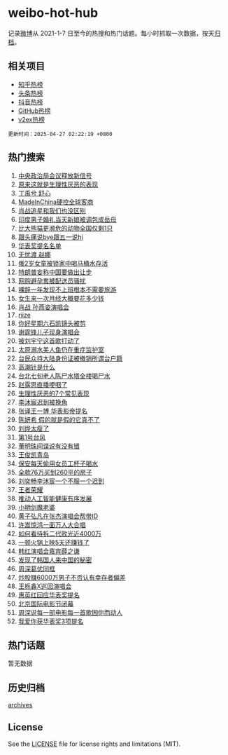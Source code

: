 # weibo-hot-hub

记录[微博](https://www.weibo.com)从 2021-1-7 日至今的热搜和热门话题。每小时抓取一次数据，按天[归档](archives)。

## 相关项目

- [知乎热榜](https://github.com/lonnyzhang423/zhihu-hot-hub)
- [头条热榜](https://github.com/lonnyzhang423/toutiao-hot-hub)
- [抖音热榜](https://github.com/lonnyzhang423/douyin-hot-hub)
- [GitHub热榜](https://github.com/lonnyzhang423/github-hot-hub)
- [v2ex热榜](https://github.com/lonnyzhang423/v2ex-hot-hub)


`更新时间：2025-04-27 02:22:19 +0800`

## 热门搜索

1. [中央政治局会议释放新信号](https://m.weibo.cn/search?containerid=100103type%3D1%26t%3D10%26q%3D%23%E4%B8%AD%E5%A4%AE%E6%94%BF%E6%B2%BB%E5%B1%80%E4%BC%9A%E8%AE%AE%E9%87%8A%E6%94%BE%E6%96%B0%E4%BF%A1%E5%8F%B7%23&stream_entry_id=51&isnewpage=1&extparam=seat%3D1%26q%3D%2523%25E4%25B8%25AD%25E5%25A4%25AE%25E6%2594%25BF%25E6%25B2%25BB%25E5%25B1%2580%25E4%25BC%259A%25E8%25AE%25AE%25E9%2587%258A%25E6%2594%25BE%25E6%2596%25B0%25E4%25BF%25A1%25E5%258F%25B7%2523%26filter_type%3Drealtimehot%26stream_entry_id%3D51%26c_type%3D51%26pos%3D0%26cate%3D10103%26dgr%3D0%26display_time%3D1745691738%26pre_seqid%3D17456917383200405539678)
1. [原来这就是生理性厌恶的表现](https://m.weibo.cn/search?containerid=100103type%3D1%26t%3D10%26q%3D%23%E5%8E%9F%E6%9D%A5%E8%BF%99%E5%B0%B1%E6%98%AF%E7%94%9F%E7%90%86%E6%80%A7%E5%8E%8C%E6%81%B6%E7%9A%84%E8%A1%A8%E7%8E%B0%23&stream_entry_id=31&isnewpage=1&extparam=seat%3D1%26q%3D%2523%25E5%258E%259F%25E6%259D%25A5%25E8%25BF%2599%25E5%25B0%25B1%25E6%2598%25AF%25E7%2594%259F%25E7%2590%2586%25E6%2580%25A7%25E5%258E%258C%25E6%2581%25B6%25E7%259A%2584%25E8%25A1%25A8%25E7%258E%25B0%2523%26dgr%3D0%26stream_entry_id%3D31%26pos%3D0%26band_rank%3D1%26flag%3D2%26realpos%3D1%26filter_type%3Drealtimehot%26c_type%3D31%26cate%3D5001%26lcate%3D5001%26display_time%3D1745691738%26pre_seqid%3D17456917383200405539678)
1. [丁禹兮 舒心](https://m.weibo.cn/search?containerid=100103type%3D1%26t%3D10%26q%3D%E4%B8%81%E7%A6%B9%E5%85%AE+%E8%88%92%E5%BF%83&stream_entry_id=31&isnewpage=1&extparam=seat%3D1%26q%3D%25E4%25B8%2581%25E7%25A6%25B9%25E5%2585%25AE%2520%25E8%2588%2592%25E5%25BF%2583%26dgr%3D0%26stream_entry_id%3D31%26pos%3D1%26band_rank%3D2%26flag%3D2%26realpos%3D2%26filter_type%3Drealtimehot%26c_type%3D31%26cate%3D5001%26lcate%3D5001%26display_time%3D1745691738%26pre_seqid%3D17456917383200405539678)
1. [MadeInChina硬控全球客商](https://m.weibo.cn/search?containerid=100103type%3D1%26t%3D10%26q%3D%23MadeInChina%E7%A1%AC%E6%8E%A7%E5%85%A8%E7%90%83%E5%AE%A2%E5%95%86%23&stream_entry_id=31&isnewpage=1&extparam=seat%3D1%26q%3D%2523MadeInChina%25E7%25A1%25AC%25E6%258E%25A7%25E5%2585%25A8%25E7%2590%2583%25E5%25AE%25A2%25E5%2595%2586%2523%26dgr%3D0%26stream_entry_id%3D31%26pos%3D2%26band_rank%3D3%26flag%3D0%26realpos%3D3%26filter_type%3Drealtimehot%26c_type%3D31%26cate%3D5001%26lcate%3D5001%26display_time%3D1745691738%26pre_seqid%3D17456917383200405539678)
1. [肖战追星和我们也没区别](https://m.weibo.cn/search?containerid=100103type%3D1%26t%3D10%26q%3D%23%E8%82%96%E6%88%98%E8%BF%BD%E6%98%9F%E5%92%8C%E6%88%91%E4%BB%AC%E4%B9%9F%E6%B2%A1%E5%8C%BA%E5%88%AB%23&stream_entry_id=31&isnewpage=1&extparam=seat%3D1%26q%3D%2523%25E8%2582%2596%25E6%2588%2598%25E8%25BF%25BD%25E6%2598%259F%25E5%2592%258C%25E6%2588%2591%25E4%25BB%25AC%25E4%25B9%259F%25E6%25B2%25A1%25E5%258C%25BA%25E5%2588%25AB%2523%26dgr%3D0%26stream_entry_id%3D31%26pos%3D3%26band_rank%3D4%26flag%3D2%26realpos%3D4%26filter_type%3Drealtimehot%26c_type%3D31%26cate%3D5001%26lcate%3D5001%26display_time%3D1745691738%26pre_seqid%3D17456917383200405539678)
1. [印度男子婚礼当天新娘被调包成岳母](https://m.weibo.cn/search?containerid=100103type%3D1%26t%3D10%26q%3D%23%E5%8D%B0%E5%BA%A6%E7%94%B7%E5%AD%90%E5%A9%9A%E7%A4%BC%E5%BD%93%E5%A4%A9%E6%96%B0%E5%A8%98%E8%A2%AB%E8%B0%83%E5%8C%85%E6%88%90%E5%B2%B3%E6%AF%8D%23&stream_entry_id=31&isnewpage=1&extparam=seat%3D1%26q%3D%2523%25E5%258D%25B0%25E5%25BA%25A6%25E7%2594%25B7%25E5%25AD%2590%25E5%25A9%259A%25E7%25A4%25BC%25E5%25BD%2593%25E5%25A4%25A9%25E6%2596%25B0%25E5%25A8%2598%25E8%25A2%25AB%25E8%25B0%2583%25E5%258C%2585%25E6%2588%2590%25E5%25B2%25B3%25E6%25AF%258D%2523%26dgr%3D0%26stream_entry_id%3D31%26pos%3D4%26band_rank%3D5%26flag%3D0%26realpos%3D5%26filter_type%3Drealtimehot%26c_type%3D31%26cate%3D5001%26lcate%3D5001%26display_time%3D1745691738%26pre_seqid%3D17456917383200405539678)
1. [比大熊猫更濒危的动物全国仅剩1只](https://m.weibo.cn/search?containerid=100103type%3D1%26t%3D10%26q%3D%23%E6%AF%94%E5%A4%A7%E7%86%8A%E7%8C%AB%E6%9B%B4%E6%BF%92%E5%8D%B1%E7%9A%84%E5%8A%A8%E7%89%A9%E5%85%A8%E5%9B%BD%E4%BB%85%E5%89%A91%E5%8F%AA%23&stream_entry_id=31&isnewpage=1&extparam=seat%3D1%26q%3D%2523%25E6%25AF%2594%25E5%25A4%25A7%25E7%2586%258A%25E7%258C%25AB%25E6%259B%25B4%25E6%25BF%2592%25E5%258D%25B1%25E7%259A%2584%25E5%258A%25A8%25E7%2589%25A9%25E5%2585%25A8%25E5%259B%25BD%25E4%25BB%2585%25E5%2589%25A91%25E5%258F%25AA%2523%26dgr%3D0%26stream_entry_id%3D31%26pos%3D5%26band_rank%3D6%26flag%3D0%26realpos%3D6%26filter_type%3Drealtimehot%26c_type%3D31%26cate%3D5001%26lcate%3D5001%26display_time%3D1745691738%26pre_seqid%3D17456917383200405539678)
1. [跟头痛说bye跟五一说hi](https://m.weibo.cn/search?containerid=100103type%3D1%26t%3D10%26q%3D%23%E8%B7%9F%E5%A4%B4%E7%97%9B%E8%AF%B4bye%E8%B7%9F%E4%BA%94%E4%B8%80%E8%AF%B4hi%23&stream_entry_id=31&isnewpage=1&extparam=seat%3D1%26q%3D%2523%25E8%25B7%259F%25E5%25A4%25B4%25E7%2597%259B%25E8%25AF%25B4bye%25E8%25B7%259F%25E4%25BA%2594%25E4%25B8%2580%25E8%25AF%25B4hi%2523%26dgr%3D0%26topic_ad%3D1%26adid%3D284088%26pos%3D6%26band_rank%3D7%26is_ad_pos%3D1%26c_type%3D31%26stream_entry_id%3D31%26lcate%3D5001%26cate%3D5001%26filter_type%3Drealtimehot%26display_time%3D1745691738%26pre_seqid%3D17456917383200405539678)
1. [华表奖提名名单](https://m.weibo.cn/search?containerid=100103type%3D1%26t%3D10%26q%3D%23%E5%8D%8E%E8%A1%A8%E5%A5%96%E6%8F%90%E5%90%8D%E5%90%8D%E5%8D%95%23&stream_entry_id=31&isnewpage=1&extparam=seat%3D1%26q%3D%2523%25E5%258D%258E%25E8%25A1%25A8%25E5%25A5%2596%25E6%258F%2590%25E5%2590%258D%25E5%2590%258D%25E5%258D%2595%2523%26dgr%3D0%26stream_entry_id%3D31%26pos%3D7%26band_rank%3D7%26flag%3D16%26realpos%3D7%26filter_type%3Drealtimehot%26c_type%3D31%26cate%3D5001%26lcate%3D5001%26display_time%3D1745691738%26pre_seqid%3D17456917383200405539678)
1. [无忧渡 赵娜](https://m.weibo.cn/search?containerid=100103type%3D1%26t%3D10%26q%3D%E6%97%A0%E5%BF%A7%E6%B8%A1+%E8%B5%B5%E5%A8%9C&stream_entry_id=31&isnewpage=1&extparam=seat%3D1%26q%3D%25E6%2597%25A0%25E5%25BF%25A7%25E6%25B8%25A1%2520%25E8%25B5%25B5%25E5%25A8%259C%26dgr%3D0%26stream_entry_id%3D31%26pos%3D8%26band_rank%3D8%26flag%3D1%26realpos%3D8%26filter_type%3Drealtimehot%26c_type%3D31%26cate%3D5001%26lcate%3D5001%26display_time%3D1745691738%26pre_seqid%3D17456917383200405539678)
1. [俄2岁女童被锁家中喝马桶水存活](https://m.weibo.cn/search?containerid=100103type%3D1%26t%3D10%26q%3D%23%E4%BF%842%E5%B2%81%E5%A5%B3%E7%AB%A5%E8%A2%AB%E9%94%81%E5%AE%B6%E4%B8%AD%E5%96%9D%E9%A9%AC%E6%A1%B6%E6%B0%B4%E5%AD%98%E6%B4%BB%23&stream_entry_id=31&isnewpage=1&extparam=seat%3D1%26q%3D%2523%25E4%25BF%25842%25E5%25B2%2581%25E5%25A5%25B3%25E7%25AB%25A5%25E8%25A2%25AB%25E9%2594%2581%25E5%25AE%25B6%25E4%25B8%25AD%25E5%2596%259D%25E9%25A9%25AC%25E6%25A1%25B6%25E6%25B0%25B4%25E5%25AD%2598%25E6%25B4%25BB%2523%26dgr%3D0%26stream_entry_id%3D31%26pos%3D9%26band_rank%3D9%26flag%3D0%26realpos%3D9%26filter_type%3Drealtimehot%26c_type%3D31%26cate%3D5001%26lcate%3D5001%26display_time%3D1745691738%26pre_seqid%3D17456917383200405539678)
1. [特朗普妄称中国要做出让步](https://m.weibo.cn/search?containerid=100103type%3D1%26t%3D10%26q%3D%23%E7%89%B9%E6%9C%97%E6%99%AE%E5%A6%84%E7%A7%B0%E4%B8%AD%E5%9B%BD%E8%A6%81%E5%81%9A%E5%87%BA%E8%AE%A9%E6%AD%A5%23&stream_entry_id=31&isnewpage=1&extparam=seat%3D1%26q%3D%2523%25E7%2589%25B9%25E6%259C%2597%25E6%2599%25AE%25E5%25A6%2584%25E7%25A7%25B0%25E4%25B8%25AD%25E5%259B%25BD%25E8%25A6%2581%25E5%2581%259A%25E5%2587%25BA%25E8%25AE%25A9%25E6%25AD%25A5%2523%26dgr%3D0%26stream_entry_id%3D31%26pos%3D10%26band_rank%3D10%26flag%3D0%26realpos%3D10%26filter_type%3Drealtimehot%26c_type%3D31%26cate%3D5001%26lcate%3D5001%26display_time%3D1745691738%26pre_seqid%3D17456917383200405539678)
1. [网购避孕套被配送员骚扰](https://m.weibo.cn/search?containerid=100103type%3D1%26t%3D10%26q%3D%23%E7%BD%91%E8%B4%AD%E9%81%BF%E5%AD%95%E5%A5%97%E8%A2%AB%E9%85%8D%E9%80%81%E5%91%98%E9%AA%9A%E6%89%B0%23&stream_entry_id=31&isnewpage=1&extparam=seat%3D1%26q%3D%2523%25E7%25BD%2591%25E8%25B4%25AD%25E9%2581%25BF%25E5%25AD%2595%25E5%25A5%2597%25E8%25A2%25AB%25E9%2585%258D%25E9%2580%2581%25E5%2591%2598%25E9%25AA%259A%25E6%2589%25B0%2523%26dgr%3D0%26stream_entry_id%3D31%26pos%3D11%26band_rank%3D11%26flag%3D2%26realpos%3D11%26filter_type%3Drealtimehot%26c_type%3D31%26cate%3D5001%26lcate%3D5001%26display_time%3D1745691738%26pre_seqid%3D17456917383200405539678)
1. [裸辞一年发现不上班根本不需要旅游](https://m.weibo.cn/search?containerid=100103type%3D1%26t%3D10%26q%3D%23%E8%A3%B8%E8%BE%9E%E4%B8%80%E5%B9%B4%E5%8F%91%E7%8E%B0%E4%B8%8D%E4%B8%8A%E7%8F%AD%E6%A0%B9%E6%9C%AC%E4%B8%8D%E9%9C%80%E8%A6%81%E6%97%85%E6%B8%B8%23&stream_entry_id=31&isnewpage=1&extparam=seat%3D1%26q%3D%2523%25E8%25A3%25B8%25E8%25BE%259E%25E4%25B8%2580%25E5%25B9%25B4%25E5%258F%2591%25E7%258E%25B0%25E4%25B8%258D%25E4%25B8%258A%25E7%258F%25AD%25E6%25A0%25B9%25E6%259C%25AC%25E4%25B8%258D%25E9%259C%2580%25E8%25A6%2581%25E6%2597%2585%25E6%25B8%25B8%2523%26dgr%3D0%26stream_entry_id%3D31%26pos%3D12%26band_rank%3D12%26flag%3D2%26realpos%3D12%26filter_type%3Drealtimehot%26c_type%3D31%26cate%3D5001%26lcate%3D5001%26display_time%3D1745691738%26pre_seqid%3D17456917383200405539678)
1. [女生来一次月经大概要花多少钱](https://m.weibo.cn/search?containerid=100103type%3D1%26t%3D10%26q%3D%23%E5%A5%B3%E7%94%9F%E6%9D%A5%E4%B8%80%E6%AC%A1%E6%9C%88%E7%BB%8F%E5%A4%A7%E6%A6%82%E8%A6%81%E8%8A%B1%E5%A4%9A%E5%B0%91%E9%92%B1%23&stream_entry_id=31&isnewpage=1&extparam=seat%3D1%26q%3D%2523%25E5%25A5%25B3%25E7%2594%259F%25E6%259D%25A5%25E4%25B8%2580%25E6%25AC%25A1%25E6%259C%2588%25E7%25BB%258F%25E5%25A4%25A7%25E6%25A6%2582%25E8%25A6%2581%25E8%258A%25B1%25E5%25A4%259A%25E5%25B0%2591%25E9%2592%25B1%2523%26dgr%3D0%26stream_entry_id%3D31%26pos%3D13%26band_rank%3D13%26flag%3D2%26realpos%3D13%26filter_type%3Drealtimehot%26c_type%3D31%26cate%3D5001%26lcate%3D5001%26display_time%3D1745691738%26pre_seqid%3D17456917383200405539678)
1. [肖战 孙燕姿演唱会](https://m.weibo.cn/search?containerid=100103type%3D1%26t%3D10%26q%3D%E8%82%96%E6%88%98+%E5%AD%99%E7%87%95%E5%A7%BF%E6%BC%94%E5%94%B1%E4%BC%9A&stream_entry_id=31&isnewpage=1&extparam=seat%3D1%26q%3D%25E8%2582%2596%25E6%2588%2598%2520%25E5%25AD%2599%25E7%2587%2595%25E5%25A7%25BF%25E6%25BC%2594%25E5%2594%25B1%25E4%25BC%259A%26dgr%3D0%26stream_entry_id%3D31%26pos%3D14%26band_rank%3D14%26flag%3D0%26realpos%3D14%26filter_type%3Drealtimehot%26c_type%3D31%26cate%3D5001%26lcate%3D5001%26display_time%3D1745691738%26pre_seqid%3D17456917383200405539678)
1. [riize](https://m.weibo.cn/search?containerid=100103type%3D1%26t%3D10%26q%3Driize&stream_entry_id=31&isnewpage=1&extparam=seat%3D1%26q%3Driize%26dgr%3D0%26stream_entry_id%3D31%26pos%3D15%26band_rank%3D15%26flag%3D0%26realpos%3D15%26filter_type%3Drealtimehot%26c_type%3D31%26cate%3D5001%26lcate%3D5001%26display_time%3D1745691738%26pre_seqid%3D17456917383200405539678)
1. [你好星期六石凯镜头被剪](https://m.weibo.cn/search?containerid=100103type%3D1%26t%3D10%26q%3D%E4%BD%A0%E5%A5%BD%E6%98%9F%E6%9C%9F%E5%85%AD%E7%9F%B3%E5%87%AF%E9%95%9C%E5%A4%B4%E8%A2%AB%E5%89%AA&stream_entry_id=31&isnewpage=1&extparam=seat%3D1%26q%3D%25E4%25BD%25A0%25E5%25A5%25BD%25E6%2598%259F%25E6%259C%259F%25E5%2585%25AD%25E7%259F%25B3%25E5%2587%25AF%25E9%2595%259C%25E5%25A4%25B4%25E8%25A2%25AB%25E5%2589%25AA%26dgr%3D0%26stream_entry_id%3D31%26pos%3D16%26band_rank%3D16%26flag%3D0%26realpos%3D16%26filter_type%3Drealtimehot%26c_type%3D31%26cate%3D5001%26lcate%3D5001%26display_time%3D1745691738%26pre_seqid%3D17456917383200405539678)
1. [谢霆锋儿子现身演唱会](https://m.weibo.cn/search?containerid=100103type%3D1%26t%3D10%26q%3D%E8%B0%A2%E9%9C%86%E9%94%8B%E5%84%BF%E5%AD%90%E7%8E%B0%E8%BA%AB%E6%BC%94%E5%94%B1%E4%BC%9A&stream_entry_id=31&isnewpage=1&extparam=seat%3D1%26q%3D%25E8%25B0%25A2%25E9%259C%2586%25E9%2594%258B%25E5%2584%25BF%25E5%25AD%2590%25E7%258E%25B0%25E8%25BA%25AB%25E6%25BC%2594%25E5%2594%25B1%25E4%25BC%259A%26dgr%3D0%26stream_entry_id%3D31%26pos%3D17%26band_rank%3D17%26flag%3D0%26realpos%3D17%26filter_type%3Drealtimehot%26c_type%3D31%26cate%3D5001%26lcate%3D5001%26display_time%3D1745691738%26pre_seqid%3D17456917383200405539678)
1. [被刘宇宁这首歌打动了](https://m.weibo.cn/search?containerid=100103type%3D1%26t%3D10%26q%3D%23%E8%A2%AB%E5%88%98%E5%AE%87%E5%AE%81%E8%BF%99%E9%A6%96%E6%AD%8C%E6%89%93%E5%8A%A8%E4%BA%86%23&stream_entry_id=31&isnewpage=1&extparam=seat%3D1%26q%3D%2523%25E8%25A2%25AB%25E5%2588%2598%25E5%25AE%2587%25E5%25AE%2581%25E8%25BF%2599%25E9%25A6%2596%25E6%25AD%258C%25E6%2589%2593%25E5%258A%25A8%25E4%25BA%2586%2523%26dgr%3D0%26stream_entry_id%3D31%26pos%3D18%26band_rank%3D18%26flag%3D0%26realpos%3D18%26filter_type%3Drealtimehot%26c_type%3D31%26cate%3D5001%26lcate%3D5001%26display_time%3D1745691738%26pre_seqid%3D17456917383200405539678)
1. [太原溺水美人鱼仍在重症监护室](https://m.weibo.cn/search?containerid=100103type%3D1%26t%3D10%26q%3D%23%E5%A4%AA%E5%8E%9F%E6%BA%BA%E6%B0%B4%E7%BE%8E%E4%BA%BA%E9%B1%BC%E4%BB%8D%E5%9C%A8%E9%87%8D%E7%97%87%E7%9B%91%E6%8A%A4%E5%AE%A4%23&stream_entry_id=31&isnewpage=1&extparam=seat%3D1%26q%3D%2523%25E5%25A4%25AA%25E5%258E%259F%25E6%25BA%25BA%25E6%25B0%25B4%25E7%25BE%258E%25E4%25BA%25BA%25E9%25B1%25BC%25E4%25BB%258D%25E5%259C%25A8%25E9%2587%258D%25E7%2597%2587%25E7%259B%2591%25E6%258A%25A4%25E5%25AE%25A4%2523%26dgr%3D0%26stream_entry_id%3D31%26pos%3D19%26band_rank%3D19%26flag%3D0%26realpos%3D19%26filter_type%3Drealtimehot%26c_type%3D31%26cate%3D5001%26lcate%3D5001%26display_time%3D1745691738%26pre_seqid%3D17456917383200405539678)
1. [台民众持大陆身份证被撤销所谓台户籍](https://m.weibo.cn/search?containerid=100103type%3D1%26t%3D10%26q%3D%23%E5%8F%B0%E6%B0%91%E4%BC%97%E6%8C%81%E5%A4%A7%E9%99%86%E8%BA%AB%E4%BB%BD%E8%AF%81%E8%A2%AB%E6%92%A4%E9%94%80%E6%89%80%E8%B0%93%E5%8F%B0%E6%88%B7%E7%B1%8D%23&stream_entry_id=31&isnewpage=1&extparam=seat%3D1%26q%3D%2523%25E5%258F%25B0%25E6%25B0%2591%25E4%25BC%2597%25E6%258C%2581%25E5%25A4%25A7%25E9%2599%2586%25E8%25BA%25AB%25E4%25BB%25BD%25E8%25AF%2581%25E8%25A2%25AB%25E6%2592%25A4%25E9%2594%2580%25E6%2589%2580%25E8%25B0%2593%25E5%258F%25B0%25E6%2588%25B7%25E7%25B1%258D%2523%26dgr%3D0%26stream_entry_id%3D31%26pos%3D20%26band_rank%3D20%26flag%3D0%26realpos%3D20%26filter_type%3Drealtimehot%26c_type%3D31%26cate%3D5001%26lcate%3D5001%26display_time%3D1745691738%26pre_seqid%3D17456917383200405539678)
1. [高潮针是什么](https://m.weibo.cn/search?containerid=100103type%3D1%26t%3D10%26q%3D%E9%AB%98%E6%BD%AE%E9%92%88%E6%98%AF%E4%BB%80%E4%B9%88&stream_entry_id=31&isnewpage=1&extparam=seat%3D1%26q%3D%25E9%25AB%2598%25E6%25BD%25AE%25E9%2592%2588%25E6%2598%25AF%25E4%25BB%2580%25E4%25B9%2588%26dgr%3D0%26stream_entry_id%3D31%26pos%3D21%26band_rank%3D21%26is_ai_ask%3D1%26flag%3D2%26realpos%3D21%26filter_type%3Drealtimehot%26c_type%3D31%26cate%3D5001%26lcate%3D5001%26display_time%3D1745691738%26pre_seqid%3D17456917383200405539678)
1. [台北七旬老人陈尸水塔全楼喝尸水](https://m.weibo.cn/search?containerid=100103type%3D1%26t%3D10%26q%3D%23%E5%8F%B0%E5%8C%97%E4%B8%83%E6%97%AC%E8%80%81%E4%BA%BA%E9%99%88%E5%B0%B8%E6%B0%B4%E5%A1%94%E5%85%A8%E6%A5%BC%E5%96%9D%E5%B0%B8%E6%B0%B4%23&stream_entry_id=31&isnewpage=1&extparam=seat%3D1%26q%3D%2523%25E5%258F%25B0%25E5%258C%2597%25E4%25B8%2583%25E6%2597%25AC%25E8%2580%2581%25E4%25BA%25BA%25E9%2599%2588%25E5%25B0%25B8%25E6%25B0%25B4%25E5%25A1%2594%25E5%2585%25A8%25E6%25A5%25BC%25E5%2596%259D%25E5%25B0%25B8%25E6%25B0%25B4%2523%26dgr%3D0%26stream_entry_id%3D31%26pos%3D22%26band_rank%3D22%26flag%3D0%26realpos%3D22%26filter_type%3Drealtimehot%26c_type%3D31%26cate%3D5001%26lcate%3D5001%26display_time%3D1745691738%26pre_seqid%3D17456917383200405539678)
1. [赵露思直播哽咽了](https://m.weibo.cn/search?containerid=100103type%3D1%26t%3D10%26q%3D%23%E8%B5%B5%E9%9C%B2%E6%80%9D%E7%9B%B4%E6%92%AD%E5%93%BD%E5%92%BD%E4%BA%86%23&stream_entry_id=31&isnewpage=1&extparam=seat%3D1%26q%3D%2523%25E8%25B5%25B5%25E9%259C%25B2%25E6%2580%259D%25E7%259B%25B4%25E6%2592%25AD%25E5%2593%25BD%25E5%2592%25BD%25E4%25BA%2586%2523%26dgr%3D0%26stream_entry_id%3D31%26pos%3D23%26band_rank%3D23%26flag%3D0%26realpos%3D23%26filter_type%3Drealtimehot%26c_type%3D31%26cate%3D5001%26lcate%3D5001%26display_time%3D1745691738%26pre_seqid%3D17456917383200405539678)
1. [生理性厌恶的7个常见表现](https://m.weibo.cn/search?containerid=100103type%3D1%26t%3D10%26q%3D%23%E7%94%9F%E7%90%86%E6%80%A7%E5%8E%8C%E6%81%B6%E7%9A%847%E4%B8%AA%E5%B8%B8%E8%A7%81%E8%A1%A8%E7%8E%B0%23&stream_entry_id=31&isnewpage=1&extparam=seat%3D1%26q%3D%2523%25E7%2594%259F%25E7%2590%2586%25E6%2580%25A7%25E5%258E%258C%25E6%2581%25B6%25E7%259A%25847%25E4%25B8%25AA%25E5%25B8%25B8%25E8%25A7%2581%25E8%25A1%25A8%25E7%258E%25B0%2523%26dgr%3D0%26stream_entry_id%3D31%26pos%3D24%26band_rank%3D24%26flag%3D0%26realpos%3D24%26filter_type%3Drealtimehot%26c_type%3D31%26cate%3D5001%26lcate%3D5001%26display_time%3D1745691738%26pre_seqid%3D17456917383200405539678)
1. [李沐宸迟到被换角](https://m.weibo.cn/search?containerid=100103type%3D1%26t%3D10%26q%3D%E6%9D%8E%E6%B2%90%E5%AE%B8%E8%BF%9F%E5%88%B0%E8%A2%AB%E6%8D%A2%E8%A7%92&stream_entry_id=31&isnewpage=1&extparam=seat%3D1%26q%3D%25E6%259D%258E%25E6%25B2%2590%25E5%25AE%25B8%25E8%25BF%259F%25E5%2588%25B0%25E8%25A2%25AB%25E6%258D%25A2%25E8%25A7%2592%26dgr%3D0%26stream_entry_id%3D31%26pos%3D25%26band_rank%3D25%26flag%3D0%26realpos%3D25%26filter_type%3Drealtimehot%26c_type%3D31%26cate%3D5001%26lcate%3D5001%26display_time%3D1745691738%26pre_seqid%3D17456917383200405539678)
1. [张译王一博 华表影帝提名](https://m.weibo.cn/search?containerid=100103type%3D1%26t%3D10%26q%3D%E5%BC%A0%E8%AF%91%E7%8E%8B%E4%B8%80%E5%8D%9A+%E5%8D%8E%E8%A1%A8%E5%BD%B1%E5%B8%9D%E6%8F%90%E5%90%8D&stream_entry_id=31&isnewpage=1&extparam=seat%3D1%26q%3D%25E5%25BC%25A0%25E8%25AF%2591%25E7%258E%258B%25E4%25B8%2580%25E5%258D%259A%2520%25E5%258D%258E%25E8%25A1%25A8%25E5%25BD%25B1%25E5%25B8%259D%25E6%258F%2590%25E5%2590%258D%26dgr%3D0%26stream_entry_id%3D31%26pos%3D26%26band_rank%3D26%26flag%3D0%26realpos%3D26%26filter_type%3Drealtimehot%26c_type%3D31%26cate%3D5001%26lcate%3D5001%26display_time%3D1745691738%26pre_seqid%3D17456917383200405539678)
1. [陈妍希 假的就是假的它真不了](https://m.weibo.cn/search?containerid=100103type%3D1%26t%3D10%26q%3D%E9%99%88%E5%A6%8D%E5%B8%8C+%E5%81%87%E7%9A%84%E5%B0%B1%E6%98%AF%E5%81%87%E7%9A%84%E5%AE%83%E7%9C%9F%E4%B8%8D%E4%BA%86&stream_entry_id=31&isnewpage=1&extparam=seat%3D1%26q%3D%25E9%2599%2588%25E5%25A6%258D%25E5%25B8%258C%2520%25E5%2581%2587%25E7%259A%2584%25E5%25B0%25B1%25E6%2598%25AF%25E5%2581%2587%25E7%259A%2584%25E5%25AE%2583%25E7%259C%259F%25E4%25B8%258D%25E4%25BA%2586%26dgr%3D0%26stream_entry_id%3D31%26pos%3D27%26band_rank%3D27%26flag%3D0%26realpos%3D27%26filter_type%3Drealtimehot%26c_type%3D31%26cate%3D5001%26lcate%3D5001%26display_time%3D1745691738%26pre_seqid%3D17456917383200405539678)
1. [刘烨太瘦了](https://m.weibo.cn/search?containerid=100103type%3D1%26t%3D10%26q%3D%23%E5%88%98%E7%83%A8%E5%A4%AA%E7%98%A6%E4%BA%86%23&stream_entry_id=31&isnewpage=1&extparam=seat%3D1%26q%3D%2523%25E5%2588%2598%25E7%2583%25A8%25E5%25A4%25AA%25E7%2598%25A6%25E4%25BA%2586%2523%26dgr%3D0%26stream_entry_id%3D31%26pos%3D28%26band_rank%3D28%26flag%3D0%26realpos%3D28%26filter_type%3Drealtimehot%26c_type%3D31%26cate%3D5001%26lcate%3D5001%26display_time%3D1745691738%26pre_seqid%3D17456917383200405539678)
1. [第1号台风](https://m.weibo.cn/search?containerid=100103type%3D1%26t%3D10%26q%3D%23%E7%AC%AC1%E5%8F%B7%E5%8F%B0%E9%A3%8E%23&stream_entry_id=31&isnewpage=1&extparam=seat%3D1%26q%3D%2523%25E7%25AC%25AC1%25E5%258F%25B7%25E5%258F%25B0%25E9%25A3%258E%2523%26dgr%3D0%26stream_entry_id%3D31%26pos%3D29%26band_rank%3D29%26flag%3D0%26realpos%3D29%26filter_type%3Drealtimehot%26c_type%3D31%26cate%3D5001%26lcate%3D5001%26display_time%3D1745691738%26pre_seqid%3D17456917383200405539678)
1. [董明珠间谍说有没有错](https://m.weibo.cn/search?containerid=100103type%3D1%26t%3D10%26q%3D%E8%91%A3%E6%98%8E%E7%8F%A0%E9%97%B4%E8%B0%8D%E8%AF%B4%E6%9C%89%E6%B2%A1%E6%9C%89%E9%94%99&stream_entry_id=31&isnewpage=1&extparam=seat%3D1%26q%3D%25E8%2591%25A3%25E6%2598%258E%25E7%258F%25A0%25E9%2597%25B4%25E8%25B0%258D%25E8%25AF%25B4%25E6%259C%2589%25E6%25B2%25A1%25E6%259C%2589%25E9%2594%2599%26dgr%3D0%26stream_entry_id%3D31%26pos%3D30%26band_rank%3D30%26flag%3D0%26realpos%3D30%26filter_type%3Drealtimehot%26c_type%3D31%26cate%3D5001%26lcate%3D5001%26display_time%3D1745691738%26pre_seqid%3D17456917383200405539678)
1. [王俊凯青岛](https://m.weibo.cn/search?containerid=100103type%3D1%26t%3D10%26q%3D%23%E7%8E%8B%E4%BF%8A%E5%87%AF%E9%9D%92%E5%B2%9B%23&stream_entry_id=31&isnewpage=1&extparam=seat%3D1%26q%3D%2523%25E7%258E%258B%25E4%25BF%258A%25E5%2587%25AF%25E9%259D%2592%25E5%25B2%259B%2523%26dgr%3D0%26stream_entry_id%3D31%26pos%3D31%26band_rank%3D31%26flag%3D0%26realpos%3D31%26filter_type%3Drealtimehot%26c_type%3D31%26cate%3D5001%26lcate%3D5001%26display_time%3D1745691738%26pre_seqid%3D17456917383200405539678)
1. [保安每天偷用女员工杯子喝水](https://m.weibo.cn/search?containerid=100103type%3D1%26t%3D10%26q%3D%23%E4%BF%9D%E5%AE%89%E6%AF%8F%E5%A4%A9%E5%81%B7%E7%94%A8%E5%A5%B3%E5%91%98%E5%B7%A5%E6%9D%AF%E5%AD%90%E5%96%9D%E6%B0%B4%23&stream_entry_id=31&isnewpage=1&extparam=seat%3D1%26q%3D%2523%25E4%25BF%259D%25E5%25AE%2589%25E6%25AF%258F%25E5%25A4%25A9%25E5%2581%25B7%25E7%2594%25A8%25E5%25A5%25B3%25E5%2591%2598%25E5%25B7%25A5%25E6%259D%25AF%25E5%25AD%2590%25E5%2596%259D%25E6%25B0%25B4%2523%26dgr%3D0%26stream_entry_id%3D31%26pos%3D32%26band_rank%3D32%26flag%3D0%26realpos%3D32%26filter_type%3Drealtimehot%26c_type%3D31%26cate%3D5001%26lcate%3D5001%26display_time%3D1745691738%26pre_seqid%3D17456917383200405539678)
1. [全款76万买到260平的房子](https://m.weibo.cn/search?containerid=100103type%3D1%26t%3D10%26q%3D%E5%85%A8%E6%AC%BE76%E4%B8%87%E4%B9%B0%E5%88%B0260%E5%B9%B3%E7%9A%84%E6%88%BF%E5%AD%90&stream_entry_id=31&isnewpage=1&extparam=seat%3D1%26q%3D%25E5%2585%25A8%25E6%25AC%25BE76%25E4%25B8%2587%25E4%25B9%25B0%25E5%2588%25B0260%25E5%25B9%25B3%25E7%259A%2584%25E6%2588%25BF%25E5%25AD%2590%26dgr%3D0%26stream_entry_id%3D31%26pos%3D33%26band_rank%3D33%26flag%3D0%26realpos%3D33%26filter_type%3Drealtimehot%26c_type%3D31%26cate%3D5001%26lcate%3D5001%26display_time%3D1745691738%26pre_seqid%3D17456917383200405539678)
1. [刘奕畅李沐宸一个不服一个迟到](https://m.weibo.cn/search?containerid=100103type%3D1%26t%3D10%26q%3D%23%E5%88%98%E5%A5%95%E7%95%85%E6%9D%8E%E6%B2%90%E5%AE%B8%E4%B8%80%E4%B8%AA%E4%B8%8D%E6%9C%8D%E4%B8%80%E4%B8%AA%E8%BF%9F%E5%88%B0%23&stream_entry_id=31&isnewpage=1&extparam=seat%3D1%26q%3D%2523%25E5%2588%2598%25E5%25A5%2595%25E7%2595%2585%25E6%259D%258E%25E6%25B2%2590%25E5%25AE%25B8%25E4%25B8%2580%25E4%25B8%25AA%25E4%25B8%258D%25E6%259C%258D%25E4%25B8%2580%25E4%25B8%25AA%25E8%25BF%259F%25E5%2588%25B0%2523%26dgr%3D0%26stream_entry_id%3D31%26pos%3D34%26band_rank%3D34%26flag%3D0%26realpos%3D34%26filter_type%3Drealtimehot%26c_type%3D31%26cate%3D5001%26lcate%3D5001%26display_time%3D1745691738%26pre_seqid%3D17456917383200405539678)
1. [王者荣耀](https://m.weibo.cn/search?containerid=100103type%3D1%26t%3D10%26q%3D%23%E7%8E%8B%E8%80%85%E8%8D%A3%E8%80%80%23&stream_entry_id=31&isnewpage=1&extparam=seat%3D1%26q%3D%2523%25E7%258E%258B%25E8%2580%2585%25E8%258D%25A3%25E8%2580%2580%2523%26dgr%3D0%26stream_entry_id%3D31%26pos%3D35%26band_rank%3D35%26flag%3D0%26realpos%3D35%26filter_type%3Drealtimehot%26c_type%3D31%26cate%3D5001%26lcate%3D5001%26display_time%3D1745691738%26pre_seqid%3D17456917383200405539678)
1. [推动人工智能健康有序发展](https://m.weibo.cn/search?containerid=100103type%3D1%26t%3D10%26q%3D%23%E6%8E%A8%E5%8A%A8%E4%BA%BA%E5%B7%A5%E6%99%BA%E8%83%BD%E5%81%A5%E5%BA%B7%E6%9C%89%E5%BA%8F%E5%8F%91%E5%B1%95%23&stream_entry_id=31&isnewpage=1&extparam=seat%3D1%26q%3D%2523%25E6%258E%25A8%25E5%258A%25A8%25E4%25BA%25BA%25E5%25B7%25A5%25E6%2599%25BA%25E8%2583%25BD%25E5%2581%25A5%25E5%25BA%25B7%25E6%259C%2589%25E5%25BA%258F%25E5%258F%2591%25E5%25B1%2595%2523%26dgr%3D0%26stream_entry_id%3D31%26pos%3D36%26band_rank%3D36%26flag%3D1%26realpos%3D36%26filter_type%3Drealtimehot%26c_type%3D31%26cate%3D5001%26lcate%3D5001%26display_time%3D1745691738%26pre_seqid%3D17456917383200405539678)
1. [小明剑魔老婆](https://m.weibo.cn/search?containerid=100103type%3D1%26t%3D10%26q%3D%E5%B0%8F%E6%98%8E%E5%89%91%E9%AD%94%E8%80%81%E5%A9%86&stream_entry_id=31&isnewpage=1&extparam=seat%3D1%26q%3D%25E5%25B0%258F%25E6%2598%258E%25E5%2589%2591%25E9%25AD%2594%25E8%2580%2581%25E5%25A9%2586%26dgr%3D0%26stream_entry_id%3D31%26pos%3D37%26band_rank%3D37%26flag%3D0%26realpos%3D37%26filter_type%3Drealtimehot%26c_type%3D31%26cate%3D5001%26lcate%3D5001%26display_time%3D1745691738%26pre_seqid%3D17456917383200405539678)
1. [黄子弘凡在张杰演唱会帮带ID](https://m.weibo.cn/search?containerid=100103type%3D1%26t%3D10%26q%3D%E9%BB%84%E5%AD%90%E5%BC%98%E5%87%A1%E5%9C%A8%E5%BC%A0%E6%9D%B0%E6%BC%94%E5%94%B1%E4%BC%9A%E5%B8%AE%E5%B8%A6ID&stream_entry_id=31&isnewpage=1&extparam=seat%3D1%26q%3D%25E9%25BB%2584%25E5%25AD%2590%25E5%25BC%2598%25E5%2587%25A1%25E5%259C%25A8%25E5%25BC%25A0%25E6%259D%25B0%25E6%25BC%2594%25E5%2594%25B1%25E4%25BC%259A%25E5%25B8%25AE%25E5%25B8%25A6ID%26dgr%3D0%26stream_entry_id%3D31%26pos%3D38%26band_rank%3D38%26flag%3D0%26realpos%3D38%26filter_type%3Drealtimehot%26c_type%3D31%26cate%3D5001%26lcate%3D5001%26display_time%3D1745691738%26pre_seqid%3D17456917383200405539678)
1. [许嵩惊鸿一面万人大合唱](https://m.weibo.cn/search?containerid=100103type%3D1%26t%3D10%26q%3D%E8%AE%B8%E5%B5%A9%E6%83%8A%E9%B8%BF%E4%B8%80%E9%9D%A2%E4%B8%87%E4%BA%BA%E5%A4%A7%E5%90%88%E5%94%B1&stream_entry_id=31&isnewpage=1&extparam=seat%3D1%26q%3D%25E8%25AE%25B8%25E5%25B5%25A9%25E6%2583%258A%25E9%25B8%25BF%25E4%25B8%2580%25E9%259D%25A2%25E4%25B8%2587%25E4%25BA%25BA%25E5%25A4%25A7%25E5%2590%2588%25E5%2594%25B1%26dgr%3D0%26stream_entry_id%3D31%26pos%3D39%26band_rank%3D39%26flag%3D0%26realpos%3D39%26filter_type%3Drealtimehot%26c_type%3D31%26cate%3D5001%26lcate%3D5001%26display_time%3D1745691738%26pre_seqid%3D17456917383200405539678)
1. [如何看待拆二代败光近4000万](https://m.weibo.cn/search?containerid=100103type%3D1%26t%3D10%26q%3D%23%E5%A6%82%E4%BD%95%E7%9C%8B%E5%BE%85%E6%8B%86%E4%BA%8C%E4%BB%A3%E8%B4%A5%E5%85%89%E8%BF%914000%E4%B8%87%23&stream_entry_id=31&isnewpage=1&extparam=seat%3D1%26q%3D%2523%25E5%25A6%2582%25E4%25BD%2595%25E7%259C%258B%25E5%25BE%2585%25E6%258B%2586%25E4%25BA%258C%25E4%25BB%25A3%25E8%25B4%25A5%25E5%2585%2589%25E8%25BF%25914000%25E4%25B8%2587%2523%26dgr%3D0%26stream_entry_id%3D31%26pos%3D40%26band_rank%3D40%26flag%3D0%26realpos%3D40%26filter_type%3Drealtimehot%26c_type%3D31%26cate%3D5001%26lcate%3D5001%26display_time%3D1745691738%26pre_seqid%3D17456917383200405539678)
1. [一顿火锅上映5天还赚钱了](https://m.weibo.cn/search?containerid=100103type%3D1%26t%3D10%26q%3D%E4%B8%80%E9%A1%BF%E7%81%AB%E9%94%85%E4%B8%8A%E6%98%A05%E5%A4%A9%E8%BF%98%E8%B5%9A%E9%92%B1%E4%BA%86&stream_entry_id=31&isnewpage=1&extparam=seat%3D1%26q%3D%25E4%25B8%2580%25E9%25A1%25BF%25E7%2581%25AB%25E9%2594%2585%25E4%25B8%258A%25E6%2598%25A05%25E5%25A4%25A9%25E8%25BF%2598%25E8%25B5%259A%25E9%2592%25B1%25E4%25BA%2586%26dgr%3D0%26stream_entry_id%3D31%26pos%3D41%26band_rank%3D41%26flag%3D0%26realpos%3D41%26filter_type%3Drealtimehot%26c_type%3D31%26cate%3D5001%26lcate%3D5001%26display_time%3D1745691738%26pre_seqid%3D17456917383200405539678)
1. [韩红演唱会嘉宾薛之谦](https://m.weibo.cn/search?containerid=100103type%3D1%26t%3D10%26q%3D%E9%9F%A9%E7%BA%A2%E6%BC%94%E5%94%B1%E4%BC%9A%E5%98%89%E5%AE%BE%E8%96%9B%E4%B9%8B%E8%B0%A6&stream_entry_id=31&isnewpage=1&extparam=seat%3D1%26q%3D%25E9%259F%25A9%25E7%25BA%25A2%25E6%25BC%2594%25E5%2594%25B1%25E4%25BC%259A%25E5%2598%2589%25E5%25AE%25BE%25E8%2596%259B%25E4%25B9%258B%25E8%25B0%25A6%26dgr%3D0%26stream_entry_id%3D31%26pos%3D42%26band_rank%3D42%26flag%3D0%26realpos%3D42%26filter_type%3Drealtimehot%26c_type%3D31%26cate%3D5001%26lcate%3D5001%26display_time%3D1745691738%26pre_seqid%3D17456917383200405539678)
1. [发现了韩国人来中国的秘密](https://m.weibo.cn/search?containerid=100103type%3D1%26t%3D10%26q%3D%23%E5%8F%91%E7%8E%B0%E4%BA%86%E9%9F%A9%E5%9B%BD%E4%BA%BA%E6%9D%A5%E4%B8%AD%E5%9B%BD%E7%9A%84%E7%A7%98%E5%AF%86%23&stream_entry_id=31&isnewpage=1&extparam=seat%3D1%26q%3D%2523%25E5%258F%2591%25E7%258E%25B0%25E4%25BA%2586%25E9%259F%25A9%25E5%259B%25BD%25E4%25BA%25BA%25E6%259D%25A5%25E4%25B8%25AD%25E5%259B%25BD%25E7%259A%2584%25E7%25A7%2598%25E5%25AF%2586%2523%26dgr%3D0%26stream_entry_id%3D31%26pos%3D43%26band_rank%3D43%26flag%3D0%26realpos%3D43%26filter_type%3Drealtimehot%26c_type%3D31%26cate%3D5001%26lcate%3D5001%26display_time%3D1745691738%26pre_seqid%3D17456917383200405539678)
1. [周深葛优同框](https://m.weibo.cn/search?containerid=100103type%3D1%26t%3D10%26q%3D%23%E5%91%A8%E6%B7%B1%E8%91%9B%E4%BC%98%E5%90%8C%E6%A1%86%23&stream_entry_id=31&isnewpage=1&extparam=seat%3D1%26q%3D%2523%25E5%2591%25A8%25E6%25B7%25B1%25E8%2591%259B%25E4%25BC%2598%25E5%2590%258C%25E6%25A1%2586%2523%26dgr%3D0%26stream_entry_id%3D31%26pos%3D44%26band_rank%3D44%26flag%3D1%26realpos%3D44%26filter_type%3Drealtimehot%26c_type%3D31%26cate%3D5001%26lcate%3D5001%26display_time%3D1745691738%26pre_seqid%3D17456917383200405539678)
1. [炒股赚6000万男子不否认有幸存者偏差](https://m.weibo.cn/search?containerid=100103type%3D1%26t%3D10%26q%3D%23%E7%82%92%E8%82%A1%E8%B5%9A6000%E4%B8%87%E7%94%B7%E5%AD%90%E4%B8%8D%E5%90%A6%E8%AE%A4%E6%9C%89%E5%B9%B8%E5%AD%98%E8%80%85%E5%81%8F%E5%B7%AE%23&stream_entry_id=31&isnewpage=1&extparam=seat%3D1%26q%3D%2523%25E7%2582%2592%25E8%2582%25A1%25E8%25B5%259A6000%25E4%25B8%2587%25E7%2594%25B7%25E5%25AD%2590%25E4%25B8%258D%25E5%2590%25A6%25E8%25AE%25A4%25E6%259C%2589%25E5%25B9%25B8%25E5%25AD%2598%25E8%2580%2585%25E5%2581%258F%25E5%25B7%25AE%2523%26dgr%3D0%26stream_entry_id%3D31%26pos%3D45%26band_rank%3D45%26flag%3D0%26realpos%3D45%26filter_type%3Drealtimehot%26c_type%3D31%26cate%3D5001%26lcate%3D5001%26display_time%3D1745691738%26pre_seqid%3D17456917383200405539678)
1. [王栎鑫X巡回演唱会](https://m.weibo.cn/search?containerid=100103type%3D1%26t%3D10%26q%3D%23%E7%8E%8B%E6%A0%8E%E9%91%ABX%E5%B7%A1%E5%9B%9E%E6%BC%94%E5%94%B1%E4%BC%9A%23&stream_entry_id=31&isnewpage=1&extparam=seat%3D1%26q%3D%2523%25E7%258E%258B%25E6%25A0%258E%25E9%2591%25ABX%25E5%25B7%25A1%25E5%259B%259E%25E6%25BC%2594%25E5%2594%25B1%25E4%25BC%259A%2523%26dgr%3D0%26stream_entry_id%3D31%26pos%3D46%26band_rank%3D46%26flag%3D1%26realpos%3D46%26filter_type%3Drealtimehot%26c_type%3D31%26cate%3D5001%26lcate%3D5001%26display_time%3D1745691738%26pre_seqid%3D17456917383200405539678)
1. [惠英红回应华表奖提名](https://m.weibo.cn/search?containerid=100103type%3D1%26t%3D10%26q%3D%23%E6%83%A0%E8%8B%B1%E7%BA%A2%E5%9B%9E%E5%BA%94%E5%8D%8E%E8%A1%A8%E5%A5%96%E6%8F%90%E5%90%8D%23&stream_entry_id=31&isnewpage=1&extparam=seat%3D1%26q%3D%2523%25E6%2583%25A0%25E8%258B%25B1%25E7%25BA%25A2%25E5%259B%259E%25E5%25BA%2594%25E5%258D%258E%25E8%25A1%25A8%25E5%25A5%2596%25E6%258F%2590%25E5%2590%258D%2523%26dgr%3D0%26stream_entry_id%3D31%26pos%3D47%26band_rank%3D47%26flag%3D1%26realpos%3D47%26filter_type%3Drealtimehot%26c_type%3D31%26cate%3D5001%26lcate%3D5001%26display_time%3D1745691738%26pre_seqid%3D17456917383200405539678)
1. [北京国际电影节闭幕](https://m.weibo.cn/search?containerid=100103type%3D1%26t%3D10%26q%3D%23%E5%8C%97%E4%BA%AC%E5%9B%BD%E9%99%85%E7%94%B5%E5%BD%B1%E8%8A%82%E9%97%AD%E5%B9%95%23&stream_entry_id=31&isnewpage=1&extparam=seat%3D1%26q%3D%2523%25E5%258C%2597%25E4%25BA%25AC%25E5%259B%25BD%25E9%2599%2585%25E7%2594%25B5%25E5%25BD%25B1%25E8%258A%2582%25E9%2597%25AD%25E5%25B9%2595%2523%26dgr%3D0%26stream_entry_id%3D31%26pos%3D48%26band_rank%3D48%26flag%3D1%26realpos%3D48%26filter_type%3Drealtimehot%26c_type%3D31%26cate%3D5001%26lcate%3D5001%26display_time%3D1745691738%26pre_seqid%3D17456917383200405539678)
1. [周深说每一部电影每一首歌因你而动人](https://m.weibo.cn/search?containerid=100103type%3D1%26t%3D10%26q%3D%E5%91%A8%E6%B7%B1%E8%AF%B4%E6%AF%8F%E4%B8%80%E9%83%A8%E7%94%B5%E5%BD%B1%E6%AF%8F%E4%B8%80%E9%A6%96%E6%AD%8C%E5%9B%A0%E4%BD%A0%E8%80%8C%E5%8A%A8%E4%BA%BA&stream_entry_id=31&isnewpage=1&extparam=seat%3D1%26q%3D%25E5%2591%25A8%25E6%25B7%25B1%25E8%25AF%25B4%25E6%25AF%258F%25E4%25B8%2580%25E9%2583%25A8%25E7%2594%25B5%25E5%25BD%25B1%25E6%25AF%258F%25E4%25B8%2580%25E9%25A6%2596%25E6%25AD%258C%25E5%259B%25A0%25E4%25BD%25A0%25E8%2580%258C%25E5%258A%25A8%25E4%25BA%25BA%26dgr%3D0%26stream_entry_id%3D31%26pos%3D49%26band_rank%3D49%26flag%3D1%26realpos%3D49%26filter_type%3Drealtimehot%26c_type%3D31%26cate%3D5001%26lcate%3D5001%26display_time%3D1745691738%26pre_seqid%3D17456917383200405539678)
1. [我爱你获华表奖3项提名](https://m.weibo.cn/search?containerid=100103type%3D1%26t%3D10%26q%3D%23%E6%88%91%E7%88%B1%E4%BD%A0%E8%8E%B7%E5%8D%8E%E8%A1%A8%E5%A5%963%E9%A1%B9%E6%8F%90%E5%90%8D%23&stream_entry_id=31&isnewpage=1&extparam=seat%3D1%26q%3D%2523%25E6%2588%2591%25E7%2588%25B1%25E4%25BD%25A0%25E8%258E%25B7%25E5%258D%258E%25E8%25A1%25A8%25E5%25A5%25963%25E9%25A1%25B9%25E6%258F%2590%25E5%2590%258D%2523%26dgr%3D0%26stream_entry_id%3D31%26pos%3D50%26band_rank%3D50%26flag%3D0%26realpos%3D50%26filter_type%3Drealtimehot%26c_type%3D31%26cate%3D5001%26lcate%3D5001%26display_time%3D1745691738%26pre_seqid%3D17456917383200405539678)

## 热门话题

暂无数据

## 历史归档

[archives](archives)

## License

See the [LICENSE](LICENSE) file for license rights and limitations (MIT).
